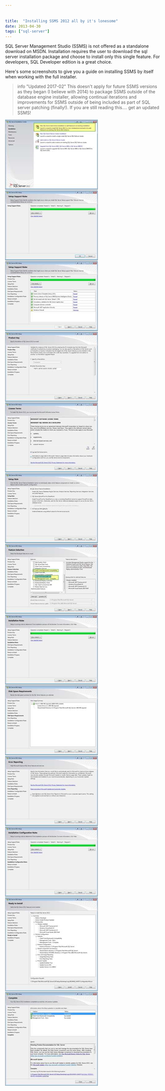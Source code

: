 ```yaml
---


title:  "Installing SSMS 2012 all by it's lonesome"
date: 2013-04-30
tags: ["sql-server"]
---
```


SQL Server Management Studio (SSMS) is not offered as a standalone download on MSDN. Installation requires the user to download the sql server installation package and choose to install only this single feature. For developers, SQL Developer edition is a great choice.

Here's some screenshots to give you a guide on installing SSMS by itself when working with the full installer.

> info "Updated 2017-02"
> This doesn't apply for future SSMS versions as they began (I believe with 2014) to package SSMS outside of the database engine installer, allowing continual iterations and improvements for SSMS outside of being included as part of SQL server patching (finally!). If you are still reading this.... get an updated SSMS!

![install_ssms2012_1](/assets/img/install_ssms2012_1_rqpqhb.jpg)
![install_ssms2012_2](/assets/img/install_ssms2012_2_lfdg7r.jpg)
![install_ssms2012_3](/assets/img/install_ssms2012_3_kgwicg.jpg)
![install_ssms2012_4](/assets/img/install_ssms2012_4_bzeogj.jpg)
![install_ssms2012_5](/assets/img/install_ssms2012_5_k4eerh.jpg)
![install_ssms2012_6](/assets/img/install_ssms2012_6_vh0g86.jpg)
![install_ssms2012_7](/assets/img/install_ssms2012_7_jopmb4.jpg)
![install_ssms2012_8](/assets/img/install_ssms2012_8_zik298.jpg)
![install_ssms2012_9](/assets/img/install_ssms2012_9_rwdycz.jpg)
![install_ssms2012_10](/assets/img/install_ssms2012_10_zjlgi4.jpg)
![install_ssms2012_11](/assets/img/install_ssms2012_11_o1rlzd.jpg)
![install_ssms2012_12](/assets/img/install_ssms2012_12_thktia.jpg)
![install_ssms2012_13](/assets/img/install_ssms2012_13_zdlukh.jpg)
